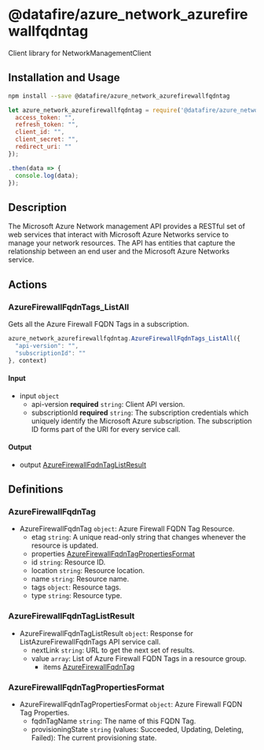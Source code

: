 # @datafire/azure_network_azurefirewallfqdntag

Client library for NetworkManagementClient

## Installation and Usage
```bash
npm install --save @datafire/azure_network_azurefirewallfqdntag
```
```js
let azure_network_azurefirewallfqdntag = require('@datafire/azure_network_azurefirewallfqdntag').create({
  access_token: "",
  refresh_token: "",
  client_id: "",
  client_secret: "",
  redirect_uri: ""
});

.then(data => {
  console.log(data);
});
```

## Description

The Microsoft Azure Network management API provides a RESTful set of web services that interact with Microsoft Azure Networks service to manage your network resources. The API has entities that capture the relationship between an end user and the Microsoft Azure Networks service.

## Actions

### AzureFirewallFqdnTags_ListAll
Gets all the Azure Firewall FQDN Tags in a subscription.


```js
azure_network_azurefirewallfqdntag.AzureFirewallFqdnTags_ListAll({
  "api-version": "",
  "subscriptionId": ""
}, context)
```

#### Input
* input `object`
  * api-version **required** `string`: Client API version.
  * subscriptionId **required** `string`: The subscription credentials which uniquely identify the Microsoft Azure subscription. The subscription ID forms part of the URI for every service call.

#### Output
* output [AzureFirewallFqdnTagListResult](#azurefirewallfqdntaglistresult)



## Definitions

### AzureFirewallFqdnTag
* AzureFirewallFqdnTag `object`: Azure Firewall FQDN Tag Resource.
  * etag `string`: A unique read-only string that changes whenever the resource is updated.
  * properties [AzureFirewallFqdnTagPropertiesFormat](#azurefirewallfqdntagpropertiesformat)
  * id `string`: Resource ID.
  * location `string`: Resource location.
  * name `string`: Resource name.
  * tags `object`: Resource tags.
  * type `string`: Resource type.

### AzureFirewallFqdnTagListResult
* AzureFirewallFqdnTagListResult `object`: Response for ListAzureFirewallFqdnTags API service call.
  * nextLink `string`: URL to get the next set of results.
  * value `array`: List of Azure Firewall FQDN Tags in a resource group.
    * items [AzureFirewallFqdnTag](#azurefirewallfqdntag)

### AzureFirewallFqdnTagPropertiesFormat
* AzureFirewallFqdnTagPropertiesFormat `object`: Azure Firewall FQDN Tag Properties.
  * fqdnTagName `string`: The name of this FQDN Tag.
  * provisioningState `string` (values: Succeeded, Updating, Deleting, Failed): The current provisioning state.


